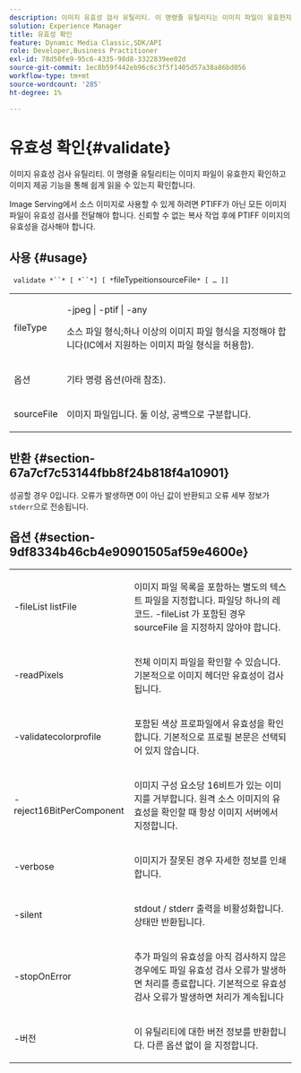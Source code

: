 ```yaml
---
description: 이미지 유효성 검사 유틸리티. 이 명령줄 유틸리티는 이미지 파일이 유효한지 확인하고 이미지 제공 기능을 통해 쉽게 읽을 수 있는지 확인합니다.
solution: Experience Manager
title: 유효성 확인
feature: Dynamic Media Classic,SDK/API
role: Developer,Business Practitioner
exl-id: 78d50fe9-95c6-4335-98d8-3322839ee02d
source-git-commit: 1ec8b59f442eb96c6c3f5f1405d57a38a86bd056
workflow-type: tm+mt
source-wordcount: '285'
ht-degree: 1%

---
```


# 유효성 확인{#validate}

이미지 유효성 검사 유틸리티. 이 명령줄 유틸리티는 이미지 파일이 유효한지 확인하고 이미지 제공 기능을 통해 쉽게 읽을 수 있는지 확인합니다.

Image Serving에서 소스 이미지로 사용할 수 있게 하려면 PTIFF가 아닌 모든 이미지 파일이 유효성 검사를 전달해야 합니다. 신뢰할 수 없는 복사 작업 후에 PTIFF 이미지의 유효성을 검사해야 합니다.

## 사용 {#usage}

` validate *``* [ *``*] [ *`fileTypeitionsourceFile`* [ … ]]`

<table id="simpletable_D2C6B20E1007433AB4184A73046A44F0"> 
 <tr class="strow"> 
  <td class="stentry"> <p> <span class="codeph"> <span class="varname"> fileType  </span> </span> </p> </td> 
  <td class="stentry"> <p> <span class="codeph"> -jpeg | -ptif | -any  </span> </p> <p>소스 파일 형식;하나 이상의 이미지 파일 형식을 지정해야 합니다(IC에서 지원하는 이미지 파일 형식을 허용함). </p> </td> 
 </tr> 
 <tr class="strow"> 
  <td class="stentry"> <p> <span class="codeph"> <span class="varname"> 옵션  </span> </span> </p> </td> 
  <td class="stentry"> <p>기타 명령 옵션(아래 참조). </p> </td> 
 </tr> 
 <tr class="strow"> 
  <td class="stentry"> <p> <span class="codeph"> <span class="varname"> sourceFile  </span> </span> </p> </td> 
  <td class="stentry"> <p> 이미지 파일입니다. 둘 이상, 공백으로 구분합니다. </p> </td> 
 </tr> 
</table>

## 반환 {#section-67a7cf7c53144fbb8f24b818f4a10901}

성공할 경우 0입니다. 오류가 발생하면 0이 아닌 값이 반환되고 오류 세부 정보가 `stderr`으로 전송됩니다.

## 옵션 {#section-9df8334b46cb4e90901505af59e4600e}

<table id="simpletable_004B1A29BDFD40A9B89E4CBD23119B3F"> 
 <tr class="strow"> 
  <td class="stentry"> <p> <span class="codeph"> -fileList  <span class="varname"> listFile  </span> </span> </p> </td> 
  <td class="stentry"> <p>이미지 파일 목록을 포함하는 별도의 텍스트 파일을 지정합니다. 파일당 하나의 레코드. <span class="codeph"> -fileList </span>가 포함된 경우 <span class="varname"> sourceFile </span>을 지정하지 않아야 합니다. </p> </td> 
 </tr> 
 <tr class="strow"> 
  <td class="stentry"> <p> <span class="codeph"> -readPixels  </span> </p> </td> 
  <td class="stentry"> <p>전체 이미지 파일을 확인할 수 있습니다. 기본적으로 이미지 헤더만 유효성이 검사됩니다. </p> </td> 
 </tr> 
 <tr class="strow"> 
  <td class="stentry"> <p> <span class="codeph"> -validatecolorprofile  </span> </p> </td> 
  <td class="stentry"> <p>포함된 색상 프로파일에서 유효성을 확인합니다. 기본적으로 프로필 본문은 선택되어 있지 않습니다. </p> </td> 
 </tr> 
 <tr class="strow"> 
  <td class="stentry"> <p> <span class="codeph"> -reject16BitPerComponent  </span> </p> </td> 
  <td class="stentry"> <p> 이미지 구성 요소당 16비트가 있는 이미지를 거부합니다. 원격 소스 이미지의 유효성을 확인할 때 항상 이미지 서버에서 지정합니다. </p> </td> 
 </tr> 
 <tr class="strow"> 
  <td class="stentry"> <p> <span class="codeph"> -verbose  </span> </p> </td> 
  <td class="stentry"> <p> 이미지가 잘못된 경우 자세한 정보를 인쇄합니다. </p> </td> 
 </tr> 
 <tr class="strow"> 
  <td class="stentry"> <p> <span class="codeph"> -silent  </span> </p> </td> 
  <td class="stentry"> <p><span class="codeph"> stdout </span>/ <span class="codeph"> stderr </span> 출력을 비활성화합니다. 상태만 반환됩니다. </p> </td> 
 </tr> 
 <tr class="strow"> 
  <td class="stentry"> <p> <span class="codeph"> -stopOnError  </span> </p> </td> 
  <td class="stentry"> <p>추가 파일의 유효성을 아직 검사하지 않은 경우에도 파일 유효성 검사 오류가 발생하면 처리를 종료합니다. 기본적으로 유효성 검사 오류가 발생하면 처리가 계속됩니다 </p> </td> 
 </tr> 
 <tr class="strow"> 
  <td class="stentry"> <p> <span class="codeph"> -버전 </span> </p> </td> 
  <td class="stentry"> <p>이 유틸리티에 대한 버전 정보를 반환합니다. 다른 옵션 없이 을 지정합니다. </p> </td> 
 </tr> 
</table>
